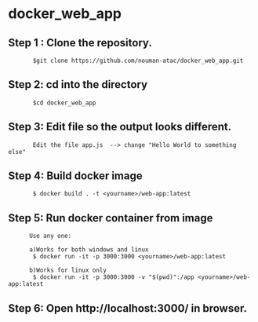 # docker_web_app

## Step 1 : Clone the repository.
           $git clone https://github.com/nouman-atac/docker_web_app.git

## Step 2: cd into the directory
           $cd docker_web_app

## Step 3: Edit file so the output looks different.
           Edit the file app.js  --> change "Hello World to something else"
           
## Step 4: Build docker image
           $ docker build . -t <yourname>/web-app:latest

## Step 5: Run docker container from image
          Use any one:
          
          a)Works for both windows and linux
           $ docker run -it -p 3000:3000 <yourname>/web-app:latest
           
          b)Works for linux only
           $ docker run -it -p 3000:3000 -v "$(pwd)":/app <yourname>/web-app:latest
## Step 6: Open http://localhost:3000/ in browser.
